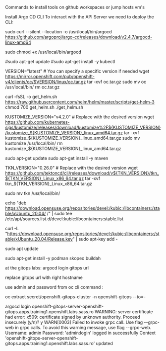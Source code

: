 
Commands to install tools on github workspaces or jump hosts vm's 

Install Argo CD CLI To interact with the API Server we need to deploy the CLI:

sudo curl --silent --location -o /usr/local/bin/argocd https://github.com/argoproj/argo-cd/releases/download/v2.4.7/argocd-linux-amd64

sudo chmod +x /usr/local/bin/argocd



#sudo apt-get update
#sudo apt-get install -y kubectl


VERSION="latest"  # You can specify a specific version if needed
wget https://mirror.openshift.com/pub/openshift-v4/clients/oc/$VERSION/linux/oc.tar.gz
tar -xvf oc.tar.gz
sudo mv oc /usr/local/bin/
rm oc.tar.gz


curl -fsSL -o get_helm.sh https://raw.githubusercontent.com/helm/helm/master/scripts/get-helm-3
chmod 700 get_helm.sh
./get_helm.sh


KUSTOMIZE_VERSION="v4.2.0"  # Replace with the desired version
wget https://github.com/kubernetes-sigs/kustomize/releases/download/kustomize%2F${KUSTOMIZE_VERSION}/kustomize_${KUSTOMIZE_VERSION}_linux_amd64.tar.gz
tar -xvf kustomize_${KUSTOMIZE_VERSION}_linux_amd64.tar.gz
sudo mv kustomize /usr/local/bin/
rm kustomize_${KUSTOMIZE_VERSION}_linux_amd64.tar.gz



sudo apt-get update
sudo apt-get install -y maven


TKN_VERSION="0.26.0"  # Replace with the desired version
wget https://github.com/tektoncd/cli/releases/download/v${TKN_VERSION}/tkn_${TKN_VERSION}_Linux_x86_64.tar.gz
tar -xvf tkn_${TKN_VERSION}_Linux_x86_64.tar.gz


sudo mv tkn /usr/local/bin/



echo "deb https://download.opensuse.org/repositories/devel:/kubic:/libcontainers:/stable/xUbuntu_20.04/ /" | sudo tee /etc/apt/sources.list.d/devel:kubic:libcontainers:stable.list

curl -L "https://download.opensuse.org/repositories/devel:/kubic:/libcontainers:/stable/xUbuntu_20.04/Release.key" | sudo apt-key add -

sudo apt update


sudo apt-get install -y podman skopeo buildah


at the gitops labs:
argocd login gitops url 

replace gitops url with right hostname 

use admin and password from oc cli command :

oc extract secret/openshift-gitops-cluster -n openshift-gitops --to=-

argocd login openshift-gitops-server-openshift-gitops.apps.training1.openshift.labs.sass.ro WARNING: server certificate had error: x509: certificate signed by unknown authority. Proceed insecurely (y/n)? y WARN[0003] Failed to invoke grpc call. Use flag --grpc-web in grpc calls. To avoid this warning message, use flag --grpc-web. Username: admin Password: 'admin:login' logged in successfully Context 'openshift-gitops-server-openshift-gitops.apps.training1.openshift.labs.sass.ro' updated


